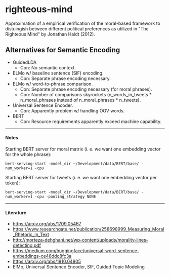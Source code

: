 # righteous-mind
Approximation of a empirical verification of the moral-based framework to distuingish between different political preferences as utilized in "The Righteous Mind" by Jonathan Haidt (2012).

## Alternatives for Semantic Encoding
* GuidedLDA
    * Con: No semantic context.
* ELMo w/ baseline sentence (SIF) encoding.
    * Con: Separate phrase encoding necessary.
* ELMo w/ word-to-phrase comparison.
    * Con: Separate phrase encoding necessary (for moral phrases).
    * Con: Number of comparisons skyrockets (n_words_in_tweets * n_moral_phrases instead of n_moral_phrases * n_tweets). 
* Universal Sentence Encoder.
    * Con: Apparently problem w/ handling OOV words.
* BERT
    * Con: Resource requirements apparently exceed machine capability.
    
    
------

#### Notes

Starting BERT server for moral matrix (i. e. we want one embedding vector for the whole phrase): 

```bert-serving-start -model_dir ~/Development/data/BERT/base/ -num_worker=1 -cpu``` 
 
Starting BERT server for tweets (i. e. we want one embedding vector per token): 

```bert-serving-start -model_dir ~/Development/data/BERT/base/ -num_worker=1 -cpu -pooling_strategy NONE``` 

----

#### Literature

- https://arxiv.org/abs/1709.05467
- https://www.researchgate.net/publication/258698999_Measuring_Moral_Rhetoric_in_Text
- http://morteza-dehghani.net/wp-content/uploads/morality-lines-detecting.pdf
- https://medium.com/huggingface/universal-word-sentence-embeddings-ce48ddc8fc3a
- https://arxiv.org/abs/1810.04805
- ElMo, Universal Sentence Encoder, SIF, Guided Topic Modeling